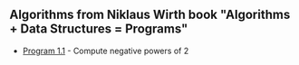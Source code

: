 ## Algorithms from Niklaus Wirth book "Algorithms + Data Structures = Programs"

- [Program 1.1](Program%201.1/) - Compute negative powers of 2
